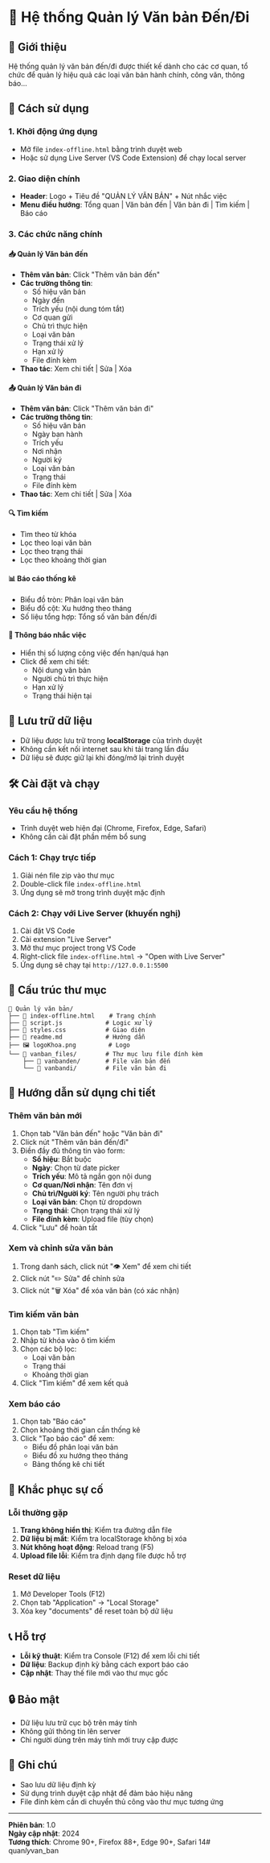# 📄 Hệ thống Quản lý Văn bản Đến/Đi

## 🌟 Giới thiệu
Hệ thống quản lý văn bản đến/đi được thiết kế dành cho các cơ quan, tổ chức để quản lý hiệu quả các loại văn bản hành chính, công văn, thông báo...

## 🚀 Cách sử dụng

### 1. Khởi động ứng dụng
- Mở file `index-offline.html` bằng trình duyệt web
- Hoặc sử dụng Live Server (VS Code Extension) để chạy local server

### 2. Giao diện chính
- **Header**: Logo + Tiêu đề "QUẢN LÝ VĂN BẢN" + Nút nhắc việc
- **Menu điều hướng**: Tổng quan | Văn bản đến | Văn bản đi | Tìm kiếm | Báo cáo

### 3. Các chức năng chính

#### 📥 Quản lý Văn bản đến
- **Thêm văn bản**: Click "Thêm văn bản đến"
- **Các trường thông tin**:
  - Số hiệu văn bản
  - Ngày đến
  - Trích yếu (nội dung tóm tắt)
  - Cơ quan gửi
  - Chủ trì thực hiện
  - Loại văn bản
  - Trạng thái xử lý
  - Hạn xử lý
  - File đính kèm
- **Thao tác**: Xem chi tiết | Sửa | Xóa

#### 📤 Quản lý Văn bản đi
- **Thêm văn bản**: Click "Thêm văn bản đi"
- **Các trường thông tin**:
  - Số hiệu văn bản
  - Ngày ban hành
  - Trích yếu
  - Nơi nhận
  - Người ký
  - Loại văn bản
  - Trạng thái
  - File đính kèm
- **Thao tác**: Xem chi tiết | Sửa | Xóa

#### 🔍 Tìm kiếm
- Tìm theo từ khóa
- Lọc theo loại văn bản
- Lọc theo trạng thái
- Lọc theo khoảng thời gian

#### 📊 Báo cáo thống kê
- Biểu đồ tròn: Phân loại văn bản
- Biểu đồ cột: Xu hướng theo tháng
- Số liệu tổng hợp: Tổng số văn bản đến/đi

#### 🔔 Thông báo nhắc việc
- Hiển thị số lượng công việc đến hạn/quá hạn
- Click để xem chi tiết:
  - Nội dung văn bản
  - Người chủ trì thực hiện
  - Hạn xử lý
  - Trạng thái hiện tại

## 💾 Lưu trữ dữ liệu
- Dữ liệu được lưu trữ trong **localStorage** của trình duyệt
- Không cần kết nối internet sau khi tải trang lần đầu
- Dữ liệu sẽ được giữ lại khi đóng/mở lại trình duyệt

## 🛠️ Cài đặt và chạy

### Yêu cầu hệ thống
- Trình duyệt web hiện đại (Chrome, Firefox, Edge, Safari)
- Không cần cài đặt phần mềm bổ sung

### Cách 1: Chạy trực tiếp
1. Giải nén file zip vào thư mục
2. Double-click file `index-offline.html`
3. Ứng dụng sẽ mở trong trình duyệt mặc định

### Cách 2: Chạy với Live Server (khuyến nghị)
1. Cài đặt VS Code
2. Cài extension "Live Server"
3. Mở thư mục project trong VS Code
4. Right-click file `index-offline.html` → "Open with Live Server"
5. Ứng dụng sẽ chạy tại `http://127.0.0.1:5500`

## 📁 Cấu trúc thư mục
```
📁 Quản lý văn bản/
├── 📄 index-offline.html    # Trang chính
├── 📄 script.js            # Logic xử lý
├── 📄 styles.css           # Giao diện
├── 📄 readme.md            # Hướng dẫn
├── 🖼️ logoKhoa.png         # Logo
└── 📁 vanban_files/        # Thư mục lưu file đính kèm
    ├── 📁 vanbanden/       # File văn bản đến
    └── 📁 vanbandi/        # File văn bản đi
```

## 🎯 Hướng dẫn sử dụng chi tiết

### Thêm văn bản mới
1. Chọn tab "Văn bản đến" hoặc "Văn bản đi"
2. Click nút "Thêm văn bản đến/đi"
3. Điền đầy đủ thông tin vào form:
   - **Số hiệu**: Bắt buộc
   - **Ngày**: Chọn từ date picker
   - **Trích yếu**: Mô tả ngắn gọn nội dung
   - **Cơ quan/Nơi nhận**: Tên đơn vị
   - **Chủ trì/Người ký**: Tên người phụ trách
   - **Loại văn bản**: Chọn từ dropdown
   - **Trạng thái**: Chọn trạng thái xử lý
   - **File đính kèm**: Upload file (tùy chọn)
4. Click "Lưu" để hoàn tất

### Xem và chỉnh sửa văn bản
1. Trong danh sách, click nút "👁️ Xem" để xem chi tiết
2. Click nút "✏️ Sửa" để chỉnh sửa
3. Click nút "🗑️ Xóa" để xóa văn bản (có xác nhận)

### Tìm kiếm văn bản
1. Chọn tab "Tìm kiếm"
2. Nhập từ khóa vào ô tìm kiếm
3. Chọn các bộ lọc:
   - Loại văn bản
   - Trạng thái
   - Khoảng thời gian
4. Click "Tìm kiếm" để xem kết quả

### Xem báo cáo
1. Chọn tab "Báo cáo"
2. Chọn khoảng thời gian cần thống kê
3. Click "Tạo báo cáo" để xem:
   - Biểu đồ phân loại văn bản
   - Biểu đồ xu hướng theo tháng
   - Bảng thống kê chi tiết

## 🔧 Khắc phục sự cố

### Lỗi thường gặp
1. **Trang không hiển thị**: Kiểm tra đường dẫn file
2. **Dữ liệu bị mất**: Kiểm tra localStorage không bị xóa
3. **Nút không hoạt động**: Reload trang (F5)
4. **Upload file lỗi**: Kiểm tra định dạng file được hỗ trợ

### Reset dữ liệu
1. Mở Developer Tools (F12)
2. Chọn tab "Application" → "Local Storage"
3. Xóa key "documents" để reset toàn bộ dữ liệu

## 📞 Hỗ trợ
- **Lỗi kỹ thuật**: Kiểm tra Console (F12) để xem lỗi chi tiết
- **Dữ liệu**: Backup định kỳ bằng cách export báo cáo
- **Cập nhật**: Thay thế file mới vào thư mục gốc

## 🔒 Bảo mật
- Dữ liệu lưu trữ cục bộ trên máy tính
- Không gửi thông tin lên server
- Chỉ người dùng trên máy tính mới truy cập được

## 📝 Ghi chú
- Sao lưu dữ liệu định kỳ
- Sử dụng trình duyệt cập nhật để đảm bảo hiệu năng
- File đính kèm cần di chuyển thủ công vào thư mục tương ứng

---

**Phiên bản**: 1.0  
**Ngày cập nhật**: 2024  
**Tương thích**: Chrome 90+, Firefox 88+, Edge 90+, Safari 14#   q u a n _ l y _ v a n _ b a n  
 